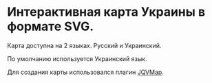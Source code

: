 # Интерактивная карта Украины в формате SVG.

Карта доступна на 2 языках. Русский и Украинский.

По умолчанию используется Украинский язык. 

Для создания карты использовался плагин [JQVMap](https://github.com/manifestinteractive/jqvmap).
